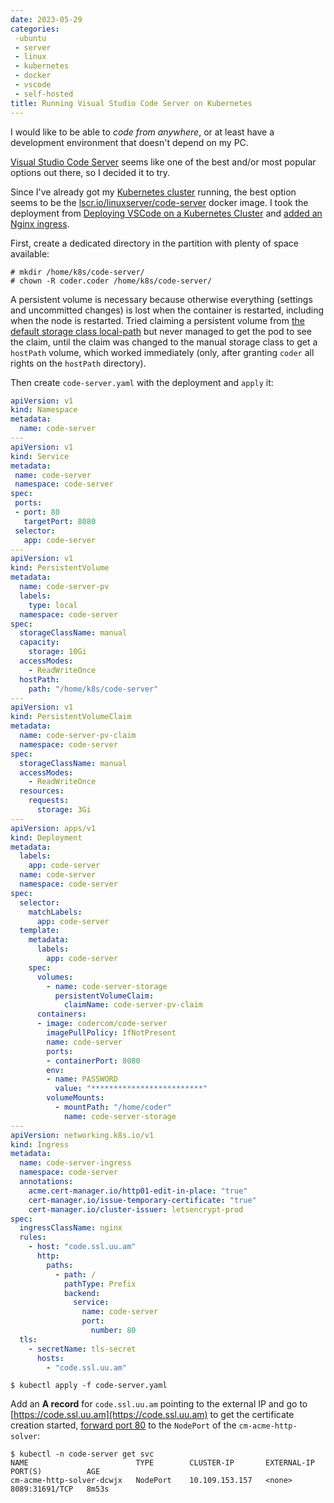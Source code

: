 ```yaml
---
date: 2023-05-29
categories: 
 -ubuntu
 - server
 - linux
 - kubernetes
 - docker
 - vscode
 - self-hosted
title: Running Visual Studio Code Server on Kubernetes
---
```


I would like to be able to *code from anywhere*, or at
least have a development environment that doesn't depend
on my PC.

<!-- more --> 

[Visual Studio Code Server](https://code.visualstudio.com/docs/remote/vscode-server)
seems like one of the best and/or most popular options
out there, so I decided it to try.

Since I've already got my
[Kubernetes cluster](../../../../2023/03/25/single-node-kubernetes-cluster-on-ubuntu-server-lexicon.md)
running, the best option seems to be the
[lscr.io/linuxserver/code-server](https://hub.docker.com/r/linuxserver/code-server)
docker image.
I took the deployment from 
[Deploying VSCode on a Kubernetes Cluster](https://www.sobyte.net/post/2021-12/deploy-vscode-on-k8s/)
and
[added an Nginx ingress](../../../../2023/03/25/single-node-kubernetes-cluster-on-ubuntu-server-lexicon.md#add-ingress-for-the-first-pod).

First, create a dedicated directory in the partition with
plenty of space available:

```
# mkdir /home/k8s/code-server/
# chown -R coder.coder /home/k8s/code-server/
```

A persistent volume is necessary because otherwise
everything (settings and uncommitted changes) is lost
when the container is restarted, including when the node
is restarted. Tried claiming a persistent volume from
[the default storage class local-path](../../../../2023/03/25/single-node-kubernetes-cluster-on-ubuntu-server-lexicon.md#localpath-pv-provisioner)
but never managed to get the pod to see the claim, until
the claim was changed to the manual storage class to get
a `hostPath` volume, which worked immediately (only,
after granting `coder` all rights on the `hostPath`
directory).

Then create `code-server.yaml` with the deployment and
`apply` it:

```yaml
apiVersion: v1
kind: Namespace
metadata:
  name: code-server
---
apiVersion: v1
kind: Service
metadata:
 name: code-server
 namespace: code-server
spec:
 ports:
 - port: 80
   targetPort: 8080
 selector:
   app: code-server
---
apiVersion: v1
kind: PersistentVolume
metadata:
  name: code-server-pv
  labels:
    type: local
  namespace: code-server
spec:
  storageClassName: manual
  capacity:
    storage: 10Gi
  accessModes:
    - ReadWriteOnce
  hostPath:
    path: "/home/k8s/code-server"
---
apiVersion: v1
kind: PersistentVolumeClaim
metadata:
  name: code-server-pv-claim
  namespace: code-server
spec:
  storageClassName: manual
  accessModes:
    - ReadWriteOnce
  resources:
    requests:
      storage: 3Gi
---
apiVersion: apps/v1
kind: Deployment
metadata:
  labels:
    app: code-server
  name: code-server
  namespace: code-server
spec:
  selector:
    matchLabels:
      app: code-server
  template:
    metadata:
      labels:
        app: code-server
    spec:
      volumes:
        - name: code-server-storage
          persistentVolumeClaim:
            claimName: code-server-pv-claim
      containers:
      - image: codercom/code-server
        imagePullPolicy: IfNotPresent
        name: code-server
        ports:
        - containerPort: 8080
        env:
        - name: PASSWORD
          value: "*************************"
        volumeMounts:
          - mountPath: "/home/coder"
            name: code-server-storage
---
apiVersion: networking.k8s.io/v1
kind: Ingress
metadata:
  name: code-server-ingress
  namespace: code-server
  annotations:
    acme.cert-manager.io/http01-edit-in-place: "true"
    cert-manager.io/issue-temporary-certificate: "true"
    cert-manager.io/cluster-issuer: letsencrypt-prod
spec:
  ingressClassName: nginx
  rules:
    - host: "code.ssl.uu.am"
      http:
        paths:
          - path: /
            pathType: Prefix
            backend:
              service:
                name: code-server
                port:
                  number: 80
  tls:
    - secretName: tls-secret
      hosts:
        - "code.ssl.uu.am"
```

```
$ kubectl apply -f code-server.yaml
```

Add an **A record** for `code.ssl.uu.am` pointing to the external IP and go to
[https://code.ssl.uu.am](https://code.ssl.uu.am)
to get the certificate creation started,
[forward port 80](../../../../2023/03/25/single-node-kubernetes-cluster-on-ubuntu-server-lexicon.md#monthly-renewal-of-certificates)
to the `NodePort` of the `cm-acme-http-solver`:

```
$ kubectl -n code-server get svc
NAME                        TYPE        CLUSTER-IP       EXTERNAL-IP   PORT(S)          AGE
cm-acme-http-solver-dcwjx   NodePort    10.109.153.157   <none>        8089:31691/TCP   8m53s
```
